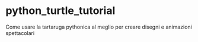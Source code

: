 # python_turtle_tutorial
Come usare la tartaruga pythonica al meglio per creare disegni e animazioni spettacolari
